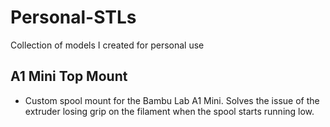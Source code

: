 # Personal-STLs
Collection of models I created for personal use

## A1 Mini Top Mount
- Custom spool mount for the Bambu Lab A1 Mini. Solves the issue of the extruder losing grip on the filament when the spool starts running low.